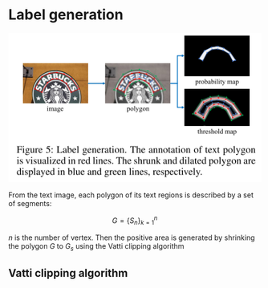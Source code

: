 

# Label generation

<p align='center'>
    <img src="/images/label_generation.png">
</p>
From the text image, each polygon of its text regions is described by a set of segments:

$$G=\lbrace S_n \rbrace_{k=1}^n$$

$n$ is the number of vertex. Then the positive area is generated by shrinking the polygon $G$ to $G_s$ using the Vatti clipping algorithm

## Vatti clipping algorithm


